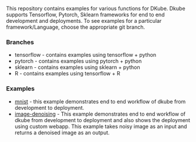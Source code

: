 This repository contains examples for various functions for DKube. Dkube supports Tensorflow, Pytorch, Sklearn frameworks for end to end development and deployments. To see examples for a particular framework/Language, choose the appropriate git branch.


### Branches

- tensorflow - contains examples using tensorflow + python
- pytorch - contains examples using pytorch + python
- sklearn - contains examples using sklearn + python
- R - contains examples using tensorflow + R

### Examples

- [mnist](mnist) - this example demonstrates end to end workflow of dkube from development to deployment. 
- [image-denoising](image-denoising) - This example demonstrates end to end workflow of dkube from development to deployment and also shows the deployment using custom webapp. This example takes noisy image as an input and returns a denoised image as an output.
